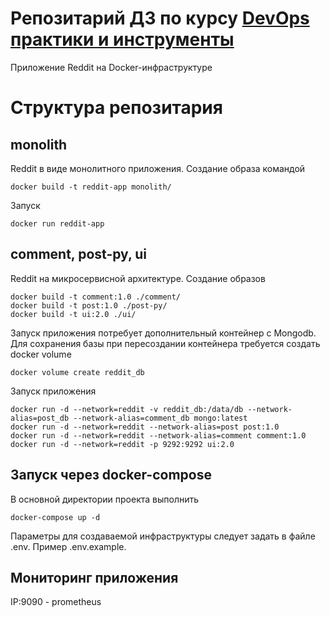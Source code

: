 # Репозитарий ДЗ по курсу [DevOps практики и инструменты](http://otus.ru/lessons/devops-praktiki-i-instrumenty/)

Приложение Reddit на Docker-инфраструктуре

# Структура репозитария

## monolith

Reddit в виде монолитного приложения. Создание образа командой
```
docker build -t reddit-app monolith/
```
Запуск
```
docker run reddit-app
```

## comment, post-py, ui

Reddit на микросервисной архитектуре. Создание образов
```
docker build -t comment:1.0 ./comment/
docker build -t post:1.0 ./post-py/
docker build -t ui:2.0 ./ui/
```

Запуск приложения потребует дополнительный контейнер с Mongodb. Для сохранения базы при пересоздании контейнера требуется создать docker volume
```
docker volume create reddit_db
```

Запуск приложения
```
docker run -d --network=reddit -v reddit_db:/data/db --network-alias=post_db --network-alias=comment_db mongo:latest
docker run -d --network=reddit --network-alias=post post:1.0
docker run -d --network=reddit --network-alias=comment comment:1.0
docker run -d --network=reddit -p 9292:9292 ui:2.0
```

## Запуск через docker-compose

В основной директории проекта выполнить
```
docker-compose up -d
```
Параметры для создаваемой инфраструктуры следует задать в файле .env. Пример .env.example.

## Мониторинг приложения

IP:9090 - prometheus
